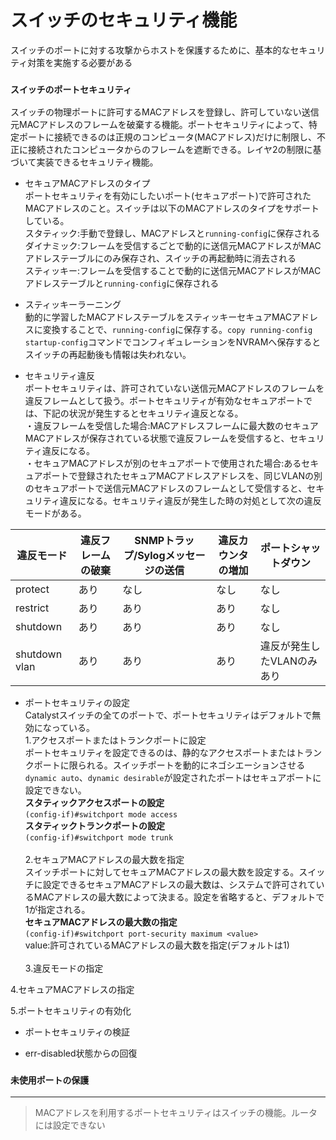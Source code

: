 # スイッチのセキュリティ機能
スイッチのポートに対する攻撃からホストを保護するために、基本的なセキュリティ対策を実施する必要がある

### `スイッチのポートセキュリティ`
スイッチの物理ポートに許可するMACアドレスを登録し、許可していない送信元MACアドレスのフレームを破棄する機能。ポートセキュリティによって、特定ポートに接続できるのは正規のコンピュータ(MACアドレス)だけに制限し、不正に接続されたコンピュータからのフレームを遮断できる。レイヤ2の制限に基づいて実装できるセキュリティ機能。

- セキュアMACアドレスのタイプ  
ポートセキュリティを有効にしたいポート(セキュアポート)で許可されたMACアドレスのこと。スイッチは以下のMACアドレスのタイプをサポートしている。  
スタティック:手動で登録し、MACアドレスと`running-config`に保存される  
ダイナミック:フレームを受信するごとで動的に送信元MACアドレスがMACアドレステーブルにのみ保存され、スイッチの再起動時に消去される  
スティッキー:フレームを受信することで動的に送信元MACアドレスがMACアドレステーブルと`running-config`に保存される

- スティッキーラーニング  
動的に学習したMACアドレステーブルをスティッキーセキュアMACアドレスに変換することで、`running-config`に保存する。`copy running-config startup-config`コマンドでコンフィギュレーションをNVRAMへ保存するとスイッチの再起動後も情報は失われない。

- セキュリティ違反  
ポートセキュリティは、許可されていない送信元MACアドレスのフレームを違反フレームとして扱う。ポートセキュリティが有効なセキュアポートでは、下記の状況が発生するとセキュリティ違反となる。  
・違反フレームを受信した場合:MACアドレスフレームに最大数のセキュアMACアドレスが保存されている状態で違反フレームを受信すると、セキュリティ違反になる。  
・セキュアMACアドレスが別のセキュアポートで使用された場合:あるセキュアポートで登録されたセキュアMACアドレスアドレスを、同じVLANの別のセキュアポートで送信元MACアドレスのフレームとして受信すると、セキュリティ違反になる。セキュリティ違反が発生した時の対処として次の違反モードがある。</br>

|違反モード     |違反フレームの破棄|SNMPトラップ/Sylogメッセージの送信|違反カウンタの増加|ポートシャットダウン     |
|-------------|---------------|------------------------------|---------------|----------------------|
|protect      |あり            |なし                           |なし           |なし                   |
|restrict     |あり            |あり                           |あり           |なし                   |
|shutdown     |あり            |あり                           |あり           |なし                   |
|shutdown vlan|あり            |あり                           |あり           |違反が発生したVLANのみあり|

- ポートセキュリティの設定  
Catalystスイッチの全てのポートで、ポートセキュリティはデフォルトで無効になっている。</br>
1.アクセスポートまたはトランクポートに設定  
ポートセキュリティを設定できるのは、静的なアクセスポートまたはトランクポートに限られる。スイッチポートを動的にネゴシエーションさせる`dynamic auto`、`dynamic desirable`が設定されたポートはセキュアポートに設定できない。  
**スタティックアクセスポートの設定**  
`(config-if)#switchport mode access`  
**スタティックトランクポートの設定**  
`(config-if)#switchport mode trunk`</br></br>
2.セキュアMACアドレスの最大数を指定  
スイッチポートに対してセキュアMACアドレスの最大数を設定する。スイッチに設定できるセキュアMACアドレスの最大数は、システムで許可されているMACアドレスの最大数によって決まる。設定を省略すると、デフォルトで1が指定される。  
**セキュアMACアドレスの最大数の指定**  
`(config-if)#switchport port-security maximum <value>`  
value:許可されているMACアドレスの最大数を指定(デフォルトは1)</br></br>
3.違反モードの指定

4.セキュアMACアドレスの指定

5.ポートセキュリティの有効化

- ポートセキュリティの検証

- err-disabled状態からの回復

### `未使用ポートの保護`

---
> MACアドレスを利用するポートセキュリティはスイッチの機能。ルータには設定できない
